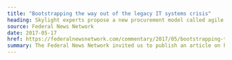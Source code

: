 ```yaml
---
title: "Bootstrapping the way out of the legacy IT systems crisis"
heading: Skylight experts propose a new procurement model called agile share-in-savings on the Federal News Network
source: Federal News Network
date: 2017-05-17
href: https://federalnewsnetwork.com/commentary/2017/05/bootstrapping-the-way-out-of-the-legacy-it-systems-crisis/
summary: The Federal News Network invited us to publish an article on how federal agencies can fund IT modernization through a combination of agile and share-in-savings procurement.
---
```

